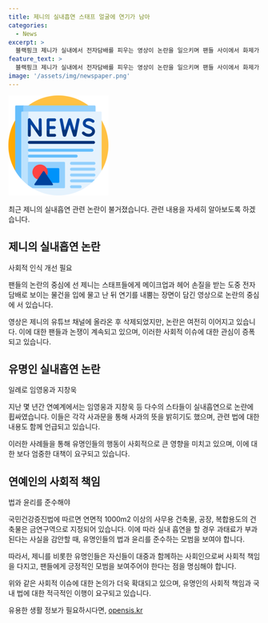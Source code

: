 ```yaml
---
title: 제니의 실내흡연 스태프 얼굴에 연기가 남아
categories:
  - News
excerpt: >
  블랙핑크 제니가 실내에서 전자담배를 피우는 영상이 논란을 일으키며 팬들 사이에서 화제가 되었습니다. 해당 영상에서는 제니가 스태프들에게 둘러싸여 메이크업을 받으면서 전자담배를 피우는 모습이 담겼는데, 이에 대한 팬들의 비판이 커졌습니다. 과거에도 실내흡연으로 논란이 된 연예인들이 있었는데, 해당 행위는 국민건강증진법에 의해 과태료가 부과될 수 있는 범죄 행위로 여겨지고 있습니다. (#제니 #제니전자담배 #제니실내흡연)
feature_text: >
  블랙핑크 제니가 실내에서 전자담배를 피우는 영상이 논란을 일으키며 팬들 사이에서 화제가 되었습니다. 해당 영상에서는 제니가 스태프들에게 둘러싸여 메이크업을 받으면서 전자담배를 피우는 모습이 담겼는데, 이에 대한 팬들의 비판이 커졌습니다. 과거에도 실내흡연으로 논란이 된 연예인들이 있었는데, 해당 행위는 국민건강증진법에 의해 과태료가 부과될 수 있는 범죄 행위로 여겨지고 있습니다. (#제니 #제니전자담배 #제니실내흡연)
image: '/assets/img/newspaper.png'
---
```


<p><img src="/assets/img/newspaper.png" alt="kimp 속보" /></p>

<p>최근 제니의 실내흡연 관련 논란이 불거졌습니다. 관련 내용을 자세히 알아보도록 하겠습니다.</p>

<h2 data-ke-size="size26">제니의 실내흡연 논란</h2>

<p>사회적 인식 개선 필요</p>

<p>팬들의 논란의 중심에 선 제니는 스태프들에게 메이크업과 헤어 손질을 받는 도중 전자담배로 보이는 물건을 입에 물고 난 뒤 연기를 내뿜는 장면이 담긴 영상으로 논란의 중심에 서 있습니다.</p>

<p>영상은 제니의 유튜브 채널에 올라온 후 삭제되었지만, 논란은 여전히 이어지고 있습니다. 이에 대한 팬들과 논쟁이 계속되고 있으며, 이러한 사회적 이슈에 대한 관심이 증폭되고 있습니다.</p>

<h2 data-ke-size="size26">유명인 실내흡연 논란</h2>

<p>일례로 임영웅과 지창욱</p>

<p>지난 몇 년간 연예계에서는 임영웅과 지창욱 등 다수의 스타들이 실내흡연으로 논란에 휩싸였습니다. 이들은 각각 사과문을 통해 사과의 뜻을 밝히기도 했으며, 관련 법에 대한 내용도 함께 언급되고 있습니다.</p>

<p>이러한 사례들을 통해 유명인들의 행동이 사회적으로 큰 영향을 미치고 있으며, 이에 대한 보다 엄중한 대책이 요구되고 있습니다.</p>

<h2 data-ke-size="size26">연예인의 사회적 책임</h2>

<p>법과 윤리를 준수해야</p>

<p>국민건강증진법에 따르면 연면적 1000m2 이상의 사무용 건축물, 공장, 복합용도의 건축물은 금연구역으로 지정되어 있습니다. 이에 따라 실내 흡연을 할 경우 과태료가 부과된다는 사실을 감안할 때, 유명인들의 법과 윤리를 준수하는 모범을 보여야 합니다.</p>

<p>따라서, 제니를 비롯한 유명인들은 자신들이 대중과 함께하는 사회인으로써 사회적 책임을 다지고, 팬들에게 긍정적인 모범을 보여주어야 한다는 점을 명심해야 합니다.</p>

<p>위와 같은 사회적 이슈에 대한 논의가 더욱 확대되고 있으며, 유명인의 사회적 책임과 국내 법에 대한 적극적인 이행이 요구되고 있습니다.</p>
유용한 생활 정보가 필요하시다면, <a href="https://opensis.kr" rel="dofollow">opensis.kr</a>


